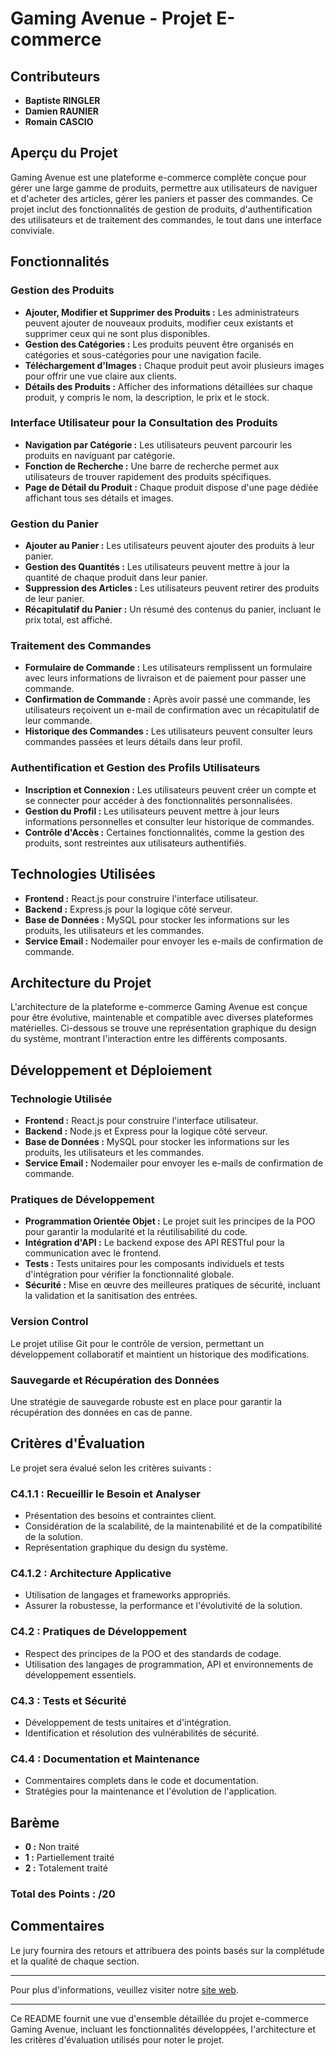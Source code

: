 # Gaming Avenue - Projet E-commerce

## Contributeurs
- **Baptiste RINGLER**
- **Damien RAUNIER**
- **Romain CASCIO**

## Aperçu du Projet
Gaming Avenue est une plateforme e-commerce complète conçue pour gérer une large gamme de produits, permettre aux utilisateurs de naviguer et d'acheter des articles, gérer les paniers et passer des commandes. Ce projet inclut des fonctionnalités de gestion de produits, d'authentification des utilisateurs et de traitement des commandes, le tout dans une interface conviviale.

## Fonctionnalités

### Gestion des Produits
- **Ajouter, Modifier et Supprimer des Produits :** Les administrateurs peuvent ajouter de nouveaux produits, modifier ceux existants et supprimer ceux qui ne sont plus disponibles.
- **Gestion des Catégories :** Les produits peuvent être organisés en catégories et sous-catégories pour une navigation facile.
- **Téléchargement d'Images :** Chaque produit peut avoir plusieurs images pour offrir une vue claire aux clients.
- **Détails des Produits :** Afficher des informations détaillées sur chaque produit, y compris le nom, la description, le prix et le stock.

### Interface Utilisateur pour la Consultation des Produits
- **Navigation par Catégorie :** Les utilisateurs peuvent parcourir les produits en naviguant par catégorie.
- **Fonction de Recherche :** Une barre de recherche permet aux utilisateurs de trouver rapidement des produits spécifiques.
- **Page de Détail du Produit :** Chaque produit dispose d'une page dédiée affichant tous ses détails et images.

### Gestion du Panier
- **Ajouter au Panier :** Les utilisateurs peuvent ajouter des produits à leur panier.
- **Gestion des Quantités :** Les utilisateurs peuvent mettre à jour la quantité de chaque produit dans leur panier.
- **Suppression des Articles :** Les utilisateurs peuvent retirer des produits de leur panier.
- **Récapitulatif du Panier :** Un résumé des contenus du panier, incluant le prix total, est affiché.

### Traitement des Commandes
- **Formulaire de Commande :** Les utilisateurs remplissent un formulaire avec leurs informations de livraison et de paiement pour passer une commande.
- **Confirmation de Commande :** Après avoir passé une commande, les utilisateurs reçoivent un e-mail de confirmation avec un récapitulatif de leur commande.
- **Historique des Commandes :** Les utilisateurs peuvent consulter leurs commandes passées et leurs détails dans leur profil.

### Authentification et Gestion des Profils Utilisateurs
- **Inscription et Connexion :** Les utilisateurs peuvent créer un compte et se connecter pour accéder à des fonctionnalités personnalisées.
- **Gestion du Profil :** Les utilisateurs peuvent mettre à jour leurs informations personnelles et consulter leur historique de commandes.
- **Contrôle d'Accès :** Certaines fonctionnalités, comme la gestion des produits, sont restreintes aux utilisateurs authentifiés.

## Technologies Utilisées
- **Frontend :** React.js pour construire l'interface utilisateur.
- **Backend :** Express.js pour la logique côté serveur.
- **Base de Données :** MySQL pour stocker les informations sur les produits, les utilisateurs et les commandes.
- **Service Email :** Nodemailer pour envoyer les e-mails de confirmation de commande.

## Architecture du Projet
L'architecture de la plateforme e-commerce Gaming Avenue est conçue pour être évolutive, maintenable et compatible avec diverses plateformes matérielles. Ci-dessous se trouve une représentation graphique du design du système, montrant l'interaction entre les différents composants.


## Développement et Déploiement
### Technologie Utilisée
- **Frontend :** React.js pour construire l'interface utilisateur.
- **Backend :** Node.js et Express pour la logique côté serveur.
- **Base de Données :** MySQL pour stocker les informations sur les produits, les utilisateurs et les commandes.
- **Service Email :** Nodemailer pour envoyer les e-mails de confirmation de commande.

### Pratiques de Développement
- **Programmation Orientée Objet :** Le projet suit les principes de la POO pour garantir la modularité et la réutilisabilité du code.
- **Intégration d'API :** Le backend expose des API RESTful pour la communication avec le frontend.
- **Tests :** Tests unitaires pour les composants individuels et tests d'intégration pour vérifier la fonctionnalité globale.
- **Sécurité :** Mise en œuvre des meilleures pratiques de sécurité, incluant la validation et la sanitisation des entrées.

### Version Control
Le projet utilise Git pour le contrôle de version, permettant un développement collaboratif et maintient un historique des modifications.

### Sauvegarde et Récupération des Données
Une stratégie de sauvegarde robuste est en place pour garantir la récupération des données en cas de panne.

## Critères d'Évaluation
Le projet sera évalué selon les critères suivants :

### C4.1.1 : Recueillir le Besoin et Analyser
- Présentation des besoins et contraintes client.
- Considération de la scalabilité, de la maintenabilité et de la compatibilité de la solution.
- Représentation graphique du design du système.

### C4.1.2 : Architecture Applicative
- Utilisation de langages et frameworks appropriés.
- Assurer la robustesse, la performance et l'évolutivité de la solution.

### C4.2 : Pratiques de Développement
- Respect des principes de la POO et des standards de codage.
- Utilisation des langages de programmation, API et environnements de développement essentiels.

### C4.3 : Tests et Sécurité
- Développement de tests unitaires et d'intégration.
- Identification et résolution des vulnérabilités de sécurité.

### C4.4 : Documentation et Maintenance
- Commentaires complets dans le code et documentation.
- Stratégies pour la maintenance et l'évolution de l'application.

## Barème
- **0 :** Non traité
- **1 :** Partiellement traité
- **2 :** Totalement traité

### Total des Points : /20

## Commentaires
Le jury fournira des retours et attribuera des points basés sur la complétude et la qualité de chaque section.

---

Pour plus d'informations, veuillez visiter notre [site web](http://gamingavenue.ddns.net/).

---

Ce README fournit une vue d'ensemble détaillée du projet e-commerce Gaming Avenue, incluant les fonctionnalités développées, l'architecture et les critères d'évaluation utilisés pour noter le projet.
